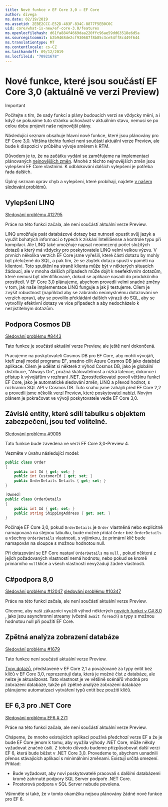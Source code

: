 ```yaml
---
title: Nové funkce v EF Core 3,0 – EF Core
author: divega
ms.date: 02/19/2019
ms.assetid: 2EBE2CCC-E52D-483F-834C-8877F5EB0C0C
uid: core/what-is-new/ef-core-3.0/features
ms.openlocfilehash: d61fa884f4669daa220ffc96ae59dd63518e6d5a
ms.sourcegitcommit: b2b9468de2cf930687f8b85c3ce54ff8c449f644
ms.translationtype: MT
ms.contentlocale: cs-CZ
ms.lasthandoff: 09/12/2019
ms.locfileid: "70921678"
---
```

# <a name="new-features-included-in-ef-core-30-currently-in-preview"></a>Nové funkce, které jsou součástí EF Core 3,0 (aktuálně ve verzi Preview)

> [!IMPORTANT]
> Počítejte s tím, že sady funkcí a plány budoucích verzí se vždycky mění, a i když se pokusíme tuto stránku uchovávat v aktuálním stavu, nemusí se po celou dobu projevit naše nejnovější plány.

Následující seznam obsahuje hlavní nové funkce, které jsou plánovány pro EF Core 3,0.
Většina těchto funkcí není součástí aktuální verze Preview, ale bude k dispozici v průběhu vývoje směrem k RTM.

Důvodem je to, že na začátku vydání se zaměřujeme na implementaci plánovaných [nejnovějších změn](xref:core/what-is-new/ef-core-3.0/breaking-changes).
Mnohé z těchto nejnovějších změn jsou vylepšení EF Core vlastními.
K odblokování dalších vylepšení je potřeba řada dalších. 

Úplný seznam oprav chyb a vylepšení, které probíhají, najdete [v našem sledování problémů](https://github.com/aspnet/EntityFrameworkCore/issues?q=is%3Aopen+is%3Aissue+milestone%3A3.0.0+sort%3Areactions-%2B1-desc).

## <a name="linq-improvements"></a>Vylepšení LINQ 

[Sledování problému #12795](https://github.com/aspnet/EntityFrameworkCore/issues/12795)

Práce na této funkci začala, ale není součástí aktuální verze Preview.

LINQ umožňuje psát databázové dotazy bez nutnosti opustit svůj jazyk a využít bohatých informací o typech k získání IntelliSense a kontrole typu při kompilaci.
Ale LINQ také umožňuje napsat neomezený počet složitých dotazů a který má vždycky pro poskytovatele LINQ velmi velkou výzvu.
V prvních několika verzích EF Core jsme vyřešili, které části dotazu by mohly být přeložené do SQL, a pak tím, že se zbytek dotazu spustí v paměti na klientovi.
Toto spuštění na straně klienta může být v některých situacích žádoucí, ale v mnoha dalších případech může dojít k neefektivním dotazům, které nemusí být identifikované, dokud se aplikace nasadí do produkčního prostředí.
V EF Core 3,0 plánujeme, abychom provedli velmi snadné změny v tom, jak naše implementace LINQ funguje a jak ji testujeme.
Cílem je zvýšit robustnost (například aby se zabránilo neúmyslnému dotazování ve verzích oprav), aby se povolilo překládání dalších výrazů do SQL, aby se vytvořily efektivní dotazy ve více případech a aby nedocházelo k nezjistitelným dotazům.

## <a name="cosmos-db-support"></a>Podpora Cosmos DB 

[Sledování problému #8443](https://github.com/aspnet/EntityFrameworkCore/issues/8443)

Tato funkce je součástí aktuální verze Preview, ale ještě není dokončená. 

Pracujeme na poskytovateli Cosmos DB pro EF Core, aby mohli vývojáři, kteří znají model programu EF, snadno cílit Azure Cosmos DB jako databázi aplikace.
Cílem je udělat si některé z výhod Cosmos DB, jako je globální distribuce, "Always On", pružná škálovatelnost a nízká latence, dokonce i přístup k vývojářům v rozhraní .NET.
Zprostředkovatel povolí většinu funkcí EF Core, jako je automatické sledování změn, LINQ a převod hodnot, s rozhraním SQL API v Cosmos DB.
Tuto snahu jsme zahájili před EF Core 2,2 a [provedli jsme několik verzí Preview, které poskytovatel nabízí](https://blogs.msdn.microsoft.com/dotnet/2018/10/17/announcing-entity-framework-core-2-2-preview-3/).
Novým plánem je pokračovat ve vývoji poskytovatele vedle EF Core 3,0. 

## <a name="dependent-entities-sharing-the-table-with-the-principal-are-now-optional"></a>Závislé entity, které sdílí tabulku s objektem zabezpečení, jsou teď volitelné.

[Sledování problému #9005](https://github.com/aspnet/EntityFrameworkCore/issues/9005)

Tato funkce bude zavedena ve verzi EF Core 3,0-Preview 4.

Vezměte v úvahu následující model:
```C#
public class Order
{
    public int Id { get; set; }
    public int CustomerId { get; set; }
    public OrderDetails Details { get; set; }
}

[Owned]
public class OrderDetails
{
    public int Id { get; set; }
    public string ShippingAddress { get; set; }
}
```

Počínaje EF Core 3,0, pokud `OrderDetails` je `Order` vlastněná nebo explicitně namapovaná na stejnou tabulku, bude možné přidat `Order` bez `OrderDetails` a všechny `OrderDetails` vlastnosti, s výjimkou, že primární klíč bude namapován na sloupce s možnou hodnotou null.

Při dotazování se EF Core nastaví `OrderDetails` na `null` , pokud některá z jejích požadovaných vlastností nemá hodnotu, nebo pokud se kromě primárního `null`klíče a všech vlastností nevyžadují žádné vlastnosti.

## <a name="c-80-support"></a>C#podpora 8,0

[Sledování problému #12047](https://github.com/aspnet/EntityFrameworkCore/issues/12047)
[sledování problému #10347](https://github.com/aspnet/EntityFrameworkCore/issues/10347)

Práce na této funkci začala, ale není součástí aktuální verze Preview.

Chceme, aby naši zákazníci využili výhod některých [nových funkcí v C# 8,0](https://blogs.msdn.microsoft.com/dotnet/2018/11/12/building-c-8-0/) , jako jsou asynchronní streamy (včetně `await foreach`) a typy s možnou hodnotou null při použití EF Core.

## <a name="reverse-engineering-of-database-views"></a>Zpětná analýza zobrazení databáze

[Sledování problému #1679](https://github.com/aspnet/EntityFrameworkCore/issues/1679)

Tato funkce není součástí aktuální verze Preview.

[Typy dotazů](xref:core/modeling/query-types), představené v EF Core 2,1 a považované za typy entit bez klíčů v EF Core 3,0, reprezentují data, která je možné číst z databáze, ale nelze je aktualizovat.
Tato vlastnost je ve většině scénářů vhodná pro zobrazení databáze, takže při zpětné analýze zobrazení databáze plánujeme automatizaci vytváření typů entit bez použití klíčů.

## <a name="ef-63-on-net-core"></a>EF 6,3 pro .NET Core

[Sledování problému EF6 # 271](https://github.com/aspnet/EntityFramework6/issues/271)

Práce na této funkci začala, ale není součástí aktuální verze Preview. 

Chápeme, že mnoho existujících aplikací používá předchozí verze EF a že je bude EF Core jenom k tomu, aby využila výhody .NET Core, může někdy vyžadovat značné úsilí.
Z tohoto důvodu budeme přizpůsobovat další verzi EF 6, která bude běžet v .NET Core 3,0.
Provedeme to, abychom usnadnili přenos stávajících aplikací s minimálními změnami.
Existují určitá omezení. Příklad:
- Bude vyžadovat, aby noví poskytovatelé pracovali s dalšími databázemi kromě zahrnuté podpory SQL Server podpoře .NET Core.
- Prostorová podpora v SQL Server nebude povolena.

Všimněte si také, že v tomto okamžiku nejsou plánovány žádné nové funkce pro EF 6.
